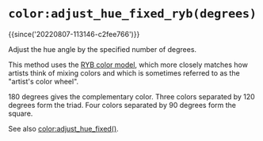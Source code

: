 # `color:adjust_hue_fixed_ryb(degrees)`

{{since('20220807-113146-c2fee766')}}

Adjust the hue angle by the specified number of degrees.

This method uses the [RYB color
model](https://en.wikipedia.org/wiki/RYB_color_model), which more
closely matches how artists think of mixing colors and which is
sometimes referred to as the "artist's color wheel".

180 degrees gives the complementary color.
Three colors separated by 120 degrees form the triad.
Four colors separated by 90 degrees form the square.

See also [color:adjust_hue_fixed()](adjust_hue_fixed.md).

